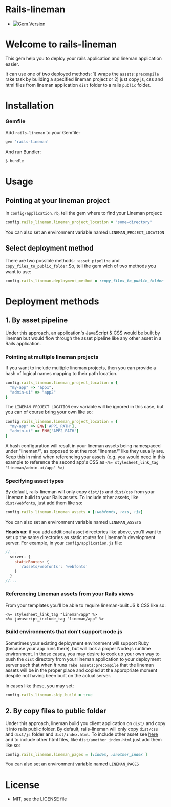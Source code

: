 Rails-lineman
===
- [![Gem Version](https://badge.fury.io/rb/rails-lineman.png)](https://rubygems.org/gems/rails-lineman)

# Welcome to rails-lineman

This gem help you to deploy your rails application and lineman application easier.

It can use one of two deployed methods: 1) wraps the `assets:precompile` rake task by building a specified lineman project or 2) just copy js, css and html files from lineman application `dist` folder to a rails `public` folder.

# Installation
### Gemfile

Add `rails-lineman` to your Gemfile:

```ruby
gem 'rails-lineman'
```
And run Bundler:

```sh
$ bundle
```
# Usage
## Pointing at your lineman project

In `config/application.rb`, tell the gem where to find your Lineman project:

```ruby
config.rails_lineman.lineman_project_location = "some-directory"
```

You can also set an environment variable named `LINEMAN_PROJECT_LOCATION`

## Select deployment method
There are two possible methods: `:asset_pipeline` and `copy_files_to_public_folder`.So, tell the gem wich of two methods you want to use:
```ruby
config.rails_lineman.deployment_method = :copy_files_to_public_folder
```
# Deployment methods
## 1. By asset pipeline
Under this approach, an application's JavaScript & CSS would be built by lineman but would flow through the asset pipeline like any other asset in a Rails application.

### Pointing at multiple lineman projects
If you want to include multiple lineman projects, then you can provide a hash of logical names mapping to their path location.

```ruby
config.rails_lineman.lineman_project_location = {
  "my-app" => "app1",
  "admin-ui" => "app2"
}
```

The `LINEMAN_PROJECT_LOCATION` env variable will be ignored in this case, but you can of course bring your own like so:

```ruby
config.rails_lineman.lineman_project_location = {
  "my-app" => ENV['APP1_PATH'],
  "admin-ui" => ENV['APP2_PATH']
}
```

A hash configuration will result in your lineman assets being namespaced under "lineman/<app-name>", as opposed to at the root "lineman/" like they usually are. Keep this in mind when referencing your assets (e.g. you would need in this example to reference the second app's CSS as `<%= stylesheet_link_tag "lineman/admin-ui/app" %>`)

### Specifying asset types

By default, rails-lineman will only copy `dist/js` and `dist/css` from your Lineman
build to your Rails assets. To include other assets, like `dist/webfonts`, just add
them like so:

```ruby
config.rails_lineman.lineman_assets = [:webfonts, :css, :js]
```

You can also set an environment variable named `LINEMAN_ASSETS`

**Heads up:** if you add additional asset directories like above, you'll want to set up
the same directories as static routes for Lineman's development server. For example,
in your `config/application.js` file:

```js
//...
  server: {
    staticRoutes: {
      '/assets/webfonts': 'webfonts'
    }
  }
//...
```

### Referencing Lineman assets from your Rails views

From your templates you'll be able to require lineman-built JS & CSS like so:

``` erb
<%= stylesheet_link_tag "lineman/app" %>
<%= javascript_include_tag "lineman/app" %>
```
### Build environments that don't support node.js

Sometimes your existing deployment environment will support Ruby (because your
  app runs there), but will lack a proper Node.js runtime environment. In those
  cases, you may desire to cook up your own way to push the `dist` directory from
  your lineman application to your deployment server such that when *it* runs
  `rake assets:precompile` that the lineman assets will be in the proper place
  and copied at the appropriate moment despite not having been built on the actual
  server.

In cases like these, you may set:

```ruby
config.rails_lineman.skip_build = true
```

## 2. By copy files to public folder
Under this approach, lineman build  you client application on `dist/` and copy it into rails public folder. By default, rails-lineman will only copy `dist/css` and `dist/js` folder and `dist/index.html`. To include other asset see [here ](https://github.com/degzcs/rails-lineman#specifying-asset-types) and to include other html files, like `dist/another_index.html` just add them like so:

```ruby
config.rails_lineman.lineman_pages = [:index, :another_index ]
```

You can also set an environment variable named `LINEMAN_PAGES`
# License
* MIT, see the LICENSE file